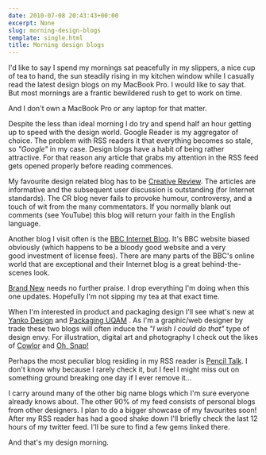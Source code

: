 ```yaml
---
date: 2010-07-08 20:43:43+00:00
excerpt: None
slug: morning-design-blogs
template: single.html
title: Morning design blogs
---
```


I'd like to say I spend my mornings sat peacefully in my slippers, a nice cup of tea to hand, the sun steadily rising in my kitchen window while I casually read the latest design blogs on my MacBook Pro. I would like to say that. But most mornings are a frantic bewildered rush to get to work on time.

And I don't own a MacBook Pro or any laptop for that matter.

Despite the less than ideal morning I do try and spend half an hour getting up to speed with the design world. Google Reader is my aggregator of choice. The problem with RSS readers it that everything becomes so stale, so _"Google"_ in my case. Design blogs have a habit of being rather attractive. For that reason any article that grabs my attention in the RSS feed gets opened properly before reading commences.

My favourite design related blog has to be [Creative Review](http://www.creativereview.co.uk/cr-blog/). The articles are informative and the subsequent user discussion is outstanding (for Internet standards). The CR blog never fails to provoke humour, controversy, and a touch of wit from the many commentators. If you normally blank out comments (see YouTube) this blog will return your faith in the English language.

Another blog I visit often is the [BBC Internet Blog](http://www.bbc.co.uk/blogs/bbcinternet/). It's BBC website biased obviously (which happens to be a bloody good website and a very good investment of license fees). There are many parts of the BBC's online world that are exceptional and their Internet blog is a great behind-the-scenes look.

[Brand New](http://www.underconsideration.com/brandnew/) needs no further praise. I drop everything I'm doing when this one updates. Hopefully I'm not sipping my tea at that exact time.

When I'm interested in product and packaging design I'll see what's new at [Yanko Design](http://www.yankodesign.com) and [Packaging UQAM](http://packaginguqam.blogspot.com) . As I'm a graphic/web designer by trade these two blogs will often induce the _"I wish I could do that"_ type of design envy. For illustration, digital art and photography I check out the likes of [Cowlor](http://cowlor.net/) and [Oh, Snap!](http://www.theohsnapproject.com/ohsnap_blog/)

Perhaps the most peculiar blog residing in my RSS reader is [Pencil Talk](http://www.penciltalk.org/). I don't know why because I rarely check it, but I feel I might miss out on something ground breaking one day if I ever remove it...

I carry around many of the other big name blogs which I'm sure everyone already knows about. The other 90% of my feed consists of personal blogs from other designers. I plan to do a bigger showcase of my favourites soon! After my RSS reader has had a good shake down I'll briefly check the last 12 hours of my twitter feed. I'll be sure to find a few gems linked there.

And that's my design morning.

